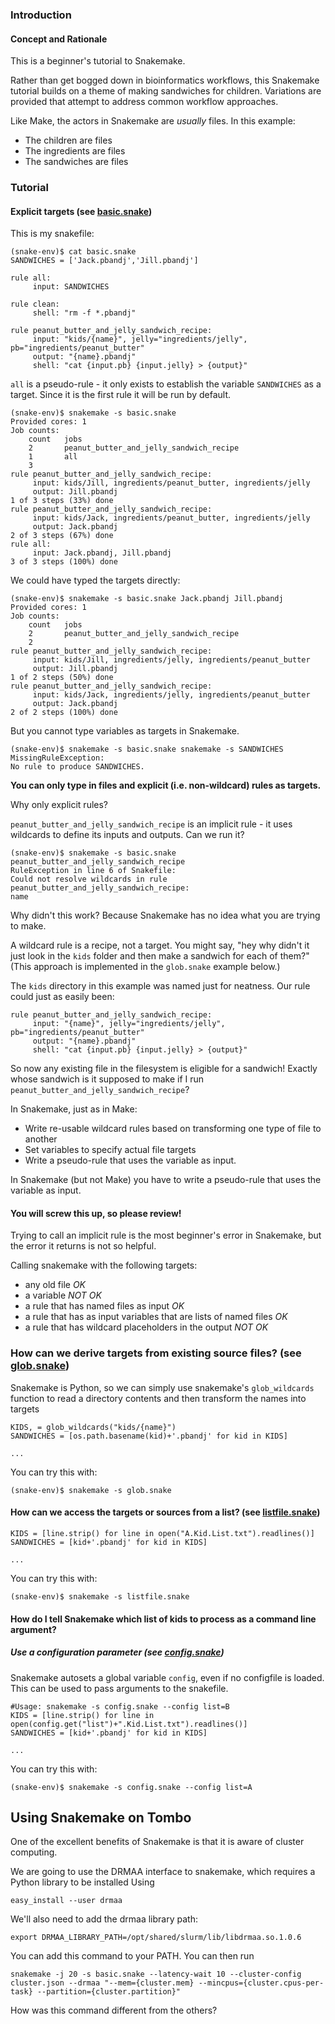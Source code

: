 ### Introduction
#### Concept and Rationale
This is a beginner's tutorial to Snakemake.

Rather than get bogged down in bioinformatics workflows, this Snakemake tutorial builds on a theme of making sandwiches for children. Variations are provided that attempt to address common workflow approaches.

Like Make, the actors in Snakemake are *usually* files. In this example:
* The children are files
* The ingredients are files
* The sandwiches are files

### Tutorial
#### Explicit targets (see [basic.snake](basic.snake))
This is my snakefile:
```
(snake-env)$ cat basic.snake
SANDWICHES = ['Jack.pbandj','Jill.pbandj']

rule all:
     input: SANDWICHES

rule clean:
     shell: "rm -f *.pbandj"

rule peanut_butter_and_jelly_sandwich_recipe:
     input: "kids/{name}", jelly="ingredients/jelly", pb="ingredients/peanut_butter"
     output: "{name}.pbandj"
     shell: "cat {input.pb} {input.jelly} > {output}"
```

`all` is a pseudo-rule - it only exists to establish the variable `SANDWICHES` as a target.
Since it is the first rule it will be run by default.

```
(snake-env)$ snakemake -s basic.snake
Provided cores: 1
Job counts:
    count	jobs
    2		peanut_butter_and_jelly_sandwich_recipe
    1		all
    3
rule peanut_butter_and_jelly_sandwich_recipe:
     input: kids/Jill, ingredients/peanut_butter, ingredients/jelly
     output: Jill.pbandj
1 of 3 steps (33%) done
rule peanut_butter_and_jelly_sandwich_recipe:
     input: kids/Jack, ingredients/peanut_butter, ingredients/jelly
     output: Jack.pbandj
2 of 3 steps (67%) done
rule all:
     input: Jack.pbandj, Jill.pbandj
3 of 3 steps (100%) done
```
We could have typed the targets directly:
```
(snake-env)$ snakemake -s basic.snake Jack.pbandj Jill.pbandj
Provided cores: 1
Job counts:
    count	jobs
    2		peanut_butter_and_jelly_sandwich_recipe
    2
rule peanut_butter_and_jelly_sandwich_recipe:
     input: kids/Jill, ingredients/jelly, ingredients/peanut_butter
     output: Jill.pbandj
1 of 2 steps (50%) done
rule peanut_butter_and_jelly_sandwich_recipe:
     input: kids/Jack, ingredients/jelly, ingredients/peanut_butter
     output: Jack.pbandj
2 of 2 steps (100%) done
```
But you cannot type variables as targets in Snakemake.
```
(snake-env)$ snakemake -s basic.snake snakemake -s SANDWICHES
MissingRuleException:
No rule to produce SANDWICHES.
```
**You can only type in files and explicit (i.e. non-wildcard) rules as targets.**

Why only explicit rules?

`peanut_butter_and_jelly_sandwich_recipe` is an implicit rule - it uses wildcards to define its inputs and outputs. Can we run it?
```
(snake-env)$ snakemake -s basic.snake peanut_butter_and_jelly_sandwich_recipe
RuleException in line 6 of Snakefile:
Could not resolve wildcards in rule peanut_butter_and_jelly_sandwich_recipe:
name
```
Why didn't this work? Because Snakemake has no idea what you are trying to make.

A wildcard rule is a recipe, not a target. You might say, "hey why didn't it just look in the `kids` folder and then make a sandwich for each of them?" (This approach is implemented in the `glob.snake` example below.)



The `kids` directory in this example was named just for neatness. Our rule could just as easily been:
```
rule peanut_butter_and_jelly_sandwich_recipe:
     input: "{name}", jelly="ingredients/jelly", pb="ingredients/peanut_butter"
     output: "{name}.pbandj"
     shell: "cat {input.pb} {input.jelly} > {output}"
```

So now any existing file in the filesystem is eligible for a sandwich! Exactly whose sandwich is it supposed to make if I run `peanut_butter_and_jelly_sandwich_recipe`?


In Snakemake, just as in Make:
*  Write re-usable wildcard rules based on transforming one type of file to another
*  Set variables to specify actual file targets
*  Write a pseudo-rule that uses the variable as input.

In Snakemake (but not Make) you have to write a pseudo-rule that uses the variable as input.

#### You will screw this up, so please review!
Trying to call an implicit rule is the most beginner's error in Snakemake, but the error it returns is not so helpful.

Calling snakemake with the following targets:
* any old file *OK*
* a variable *NOT OK*
* a rule that has named files as input *OK*
* a rule that has as input variables that are lists of named files *OK*
* a rule that has wildcard placeholders in the output *NOT OK*

### How can we derive targets from existing source files?  (see [glob.snake](glob.snake))

Snakemake is Python, so we can simply use snakemake's `glob_wildcards` function to read a directory contents and then transform the names into targets
```
KIDS, = glob_wildcards("kids/{name}")
SANDWICHES = [os.path.basename(kid)+'.pbandj' for kid in KIDS]

...
```
You can try this with:
```
(snake-env)$ snakemake -s glob.snake
```
#### How can we access the targets or sources from a list? (see [listfile.snake](listfile.snake))
```
KIDS = [line.strip() for line in open("A.Kid.List.txt").readlines()]
SANDWICHES = [kid+'.pbandj' for kid in KIDS]

...
```
You can try this with:
```
(snake-env)$ snakemake -s listfile.snake
```

#### How do I tell Snakemake which list of kids to process as a command line argument?

##### Use a configuration parameter (see [config.snake](config.snake))
Snakemake autosets a global variable `config`, even if no configfile is loaded. This can be used to pass arguments to the snakefile.
```
#Usage: snakemake -s config.snake --config list=B
KIDS = [line.strip() for line in open(config.get("list")+".Kid.List.txt").readlines()]
SANDWICHES = [kid+'.pbandj' for kid in KIDS]

...
```

You can try this with:
```
(snake-env)$ snakemake -s config.snake --config list=A
```

## Using Snakemake on Tombo

One of the excellent benefits of Snakemake is that it is aware of cluster computing.

We are going to use the DRMAA interface to snakemake, which requires a Python library to be installed Using

```
easy_install --user drmaa
```

We'll also need to add the drmaa library path:

```
export DRMAA_LIBRARY_PATH=/opt/shared/slurm/lib/libdrmaa.so.1.0.6
```

You can add this command to your PATH. You can then run

```
snakemake -j 20 -s basic.snake --latency-wait 10 --cluster-config cluster.json --drmaa "--mem={cluster.mem} --mincpus={cluster.cpus-per-task} --partition={cluster.partition}"
```

How was this command different from the others?
